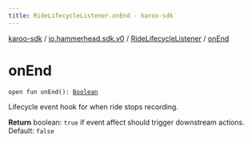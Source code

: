 ```yaml
---
title: RideLifecycleListener.onEnd - karoo-sdk
---
```


[karoo-sdk](../../index.html) / [io.hammerhead.sdk.v0](../index.html) / [RideLifecycleListener](index.html) / [onEnd](./on-end.html)

# onEnd

`open fun onEnd(): `[`Boolean`](https://kotlinlang.org/api/latest/jvm/stdlib/kotlin/-boolean/index.html)

Lifecycle event hook for when ride stops recording.

**Return**
boolean: `true` if event affect should trigger downstream actions.
Default: `false`

